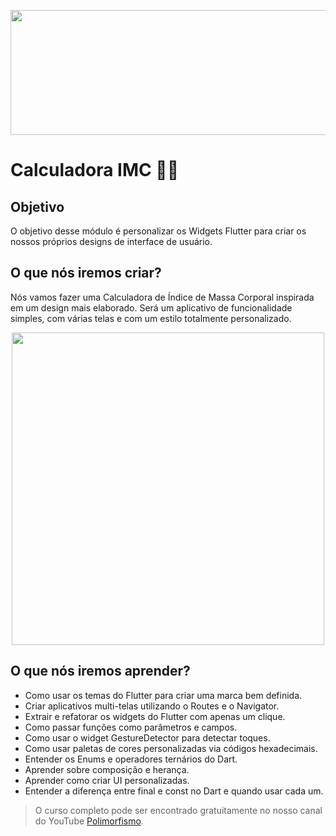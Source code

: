 <p align="center">
  <img width="800" height="200" src="https://github.com/polimorfismo/assets-curso-flutter-e-dart/blob/main/imagens/banner_polimorfismo.png">
</p>

# Calculadora IMC 💪🏻

## Objetivo

O objetivo desse módulo é personalizar os Widgets Flutter para criar os nossos próprios designs de interface de usuário.

## O que nós iremos criar?

Nós vamos fazer uma Calculadora de Índice de Massa Corporal inspirada em um design mais elaborado. Será um aplicativo de funcionalidade simples, com várias telas e com um estilo totalmente personalizado.

<p align="center">
  <img height="500" src="https://github.com/polimorfismo/assets-curso-flutter-e-dart/blob/main/gifs/app-imccalc.gif">
</p>

## O que nós iremos aprender?

* Como usar os temas do Flutter para criar uma marca bem definida.
* Criar aplicativos multi-telas utilizando o Routes e o Navigator.
* Extrair e refatorar os widgets do Flutter com apenas um clique.
* Como passar funções como parâmetros e campos.
* Como usar o widget GestureDetector para detectar toques.
* Como usar paletas de cores personalizadas via códigos hexadecimais.
* Entender os Enums e operadores ternários do Dart.
* Aprender sobre composição e herança.
* Aprender como criar UI personalizadas.
* Entender a diferença entre final e const no Dart e quando usar cada um.

>O curso completo pode ser encontrado gratuitamente no nosso canal do YouTube [Polimorfismo](https://youtube.com/channel/UCN0xtkhf8j2R6n1xKYCiJBA/).

